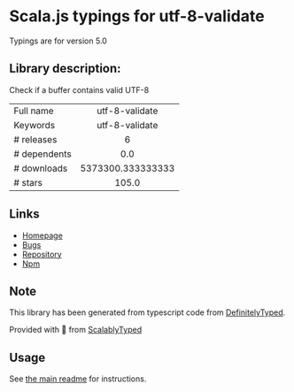 
# Scala.js typings for utf-8-validate

Typings are for version 5.0

## Library description:
Check if a buffer contains valid UTF-8

|                    |                 |
| ------------------ | :-------------: |
| Full name          | utf-8-validate |
| Keywords           | utf-8-validate |
| # releases         | 6 |
| # dependents       | 0.0 |
| # downloads        | 5373300.333333333 |
| # stars            | 105.0 |

## Links
- [Homepage](https://github.com/websockets/utf-8-validate)
- [Bugs](https://github.com/websockets/utf-8-validate/issues)
- [Repository](https://github.com/websockets/utf-8-validate)
- [Npm](https://www.npmjs.com/package/utf-8-validate)
    


## Note
This library has been generated from typescript code from [DefinitelyTyped](https://definitelytyped.org).

Provided with :purple_heart: from [ScalablyTyped](https://github.com/oyvindberg/ScalablyTyped)

## Usage
See [the main readme](../../readme.md) for instructions.


